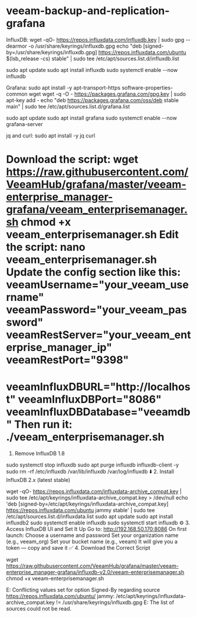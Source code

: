 # veeam-backup-and-replication-grafana
 InfluxDB:
wget -qO- https://repos.influxdata.com/influxdb.key | sudo gpg --dearmor -o /usr/share/keyrings/influxdb.gpg
echo "deb [signed-by=/usr/share/keyrings/influxdb.gpg] https://repos.influxdata.com/ubuntu $(lsb_release -cs) stable" | sudo tee /etc/apt/sources.list.d/influxdb.list

sudo apt update
sudo apt install influxdb
sudo systemctl enable --now influxdb

Grafana:
sudo apt install -y apt-transport-https software-properties-common wget
wget -q -O - https://packages.grafana.com/gpg.key | sudo apt-key add -
echo "deb https://packages.grafana.com/oss/deb stable main" | sudo tee /etc/apt/sources.list.d/grafana.list

sudo apt update
sudo apt install grafana
sudo systemctl enable --now grafana-server

jq and curl:
sudo apt install -y jq curl

Download the script:
wget https://raw.githubusercontent.com/VeeamHub/grafana/master/veeam-enterprise_manager-grafana/veeam_enterprisemanager.sh
chmod +x veeam_enterprisemanager.sh
Edit the script:
nano veeam_enterprisemanager.sh
Update the config section like this:
veeamUsername="your_veeam_username"
veeamPassword="your_veeam_password"
veeamRestServer="your_veeam_enterprise_manager_ip"
veeamRestPort="9398"
===================================================================================
veeamInfluxDBURL="http://localhost"
veeamInfluxDBPort="8086"
veeamInfluxDBDatabase="veeamdb"
Then run it:
./veeam_enterprisemanager.sh
=======================================================================================
1. Remove InfluxDB 1.8

sudo systemctl stop influxdb
sudo apt purge influxdb influxdb-client -y
sudo rm -rf /etc/influxdb /var/lib/influxdb /var/log/influxdb
⬇️ 2. Install InfluxDB 2.x (latest stable)

wget -qO- https://repos.influxdata.com/influxdata-archive_compat.key | sudo tee /etc/apt/keyrings/influxdata-archive_compat.key > /dev/null
echo 'deb [signed-by=/etc/apt/keyrings/influxdata-archive_compat.key] https://repos.influxdata.com/ubuntu jammy stable' | sudo tee /etc/apt/sources.list.d/influxdata.list
sudo apt update
sudo apt install influxdb2
sudo systemctl enable influxdb
sudo systemctl start influxdb
⚙️ 3. Access InfluxDB UI and Set It Up
Go to:
http://192.168.50.170:8086
On first launch:
Choose a username and password
Set your organization name (e.g., veeam_org)
Set your bucket name (e.g., veeam)
It will give you a token — copy and save it
✅ 4. Download the Correct Script

wget https://raw.githubusercontent.com/VeeamHub/grafana/master/veeam-enterprise_manager-grafana/influxdb-v2.0/veeam-enterprisemanager.sh
chmod +x veeam-enterprisemanager.sh


E: Conflicting values set for option Signed-By regarding source https://repos.influxdata.com/ubuntu/ jammy: /etc/apt/keyrings/influxdata-archive_compat.key != /usr/share/keyrings/influxdb.gpg
E: The list of sources could not be read.
